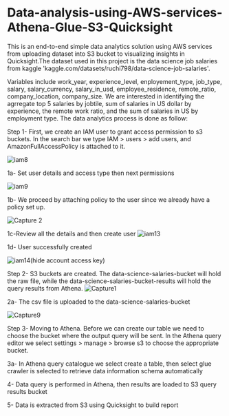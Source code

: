 # Data-analysis-using-AWS-services-Athena-Glue-S3-Quicksight

This is an end-to-end simple data analytics solution using AWS services from uploading dataset into S3 bucket to visualizing insights in Quicksight.The dataset used in this project is the data science job salaries from kaggle 'kaggle.com/datasets/ruchi798/data-science-job-salaries'. 

Variables include work_year, experience_level, enployement_type, job_type, salary, salary_currency, salary_in_usd, employee_residence, remote_ratio, company_location, company_size. We are interested in identifying the agrregate top 5 salaries by jobtile, sum of salaries in US dollar by experience, the remote work ratio, and the sum of salaries in US by employment type. The data analytics process is done as follow:


Step 1- First, we create an IAM user to grant access permission to s3 buckets. In the search bar we type IAM > users > add users, and AmazonFullAccessPolicy is          attached to it.

![iam8](https://user-images.githubusercontent.com/59377247/191630320-238eed91-49d7-4cde-b0f5-ff2f5fd9091f.jpg)



1a- Set user details and access type then next permissions

![iam9](https://user-images.githubusercontent.com/59377247/191634641-ddc941c8-6eb0-45fd-be2f-1c9206e3bbbd.jpg)



1b- We proceed by attaching policy to the user since we already have a policy set up.

![Capture 2](https://user-images.githubusercontent.com/59377247/191635668-9a6117cd-49be-4e58-8ca4-39f370f66c35.jpg)



1c-Review all the details and then create user
![iam13](https://user-images.githubusercontent.com/59377247/191636843-4e6acb89-6121-4456-81c8-ade5306d00d9.PNG)



1d- User successfully created

![iam14(hide account   access key)](https://user-images.githubusercontent.com/59377247/191638546-fe4a3be8-326d-4ecb-a641-bafc057f7172.jpg)



Step 2- S3 buckets are created. The data-science-salaries-bucket will hold the raw file, while the data-science-salaries-bucket-results will hold the query results      from  Athena.
![Capture1](https://user-images.githubusercontent.com/59377247/191639429-78f18f97-a733-4b52-9647-9c29309e62f4.PNG)



2a- The csv file is uploaded to the data-science-salaries-bucket

![Capture9](https://user-images.githubusercontent.com/59377247/191640923-c1b5901a-aee4-4ee2-9ab8-754beb51ef5b.PNG)



Step 3- Moving to Athena. Before we can create our table we need to choose the bucket where the output query will be sent. In the Athena query editor we select          settings > manage > browse s3 to choose the appropriate bucket.

3a- In Athena query catalogue we select create a table, then select glue crawler is selected to retrieve data information schema automatically



4- Data query is performed in Athena, then results are loaded to S3 query results bucket

5- Data is extracted from S3 using Quicksight to build report



